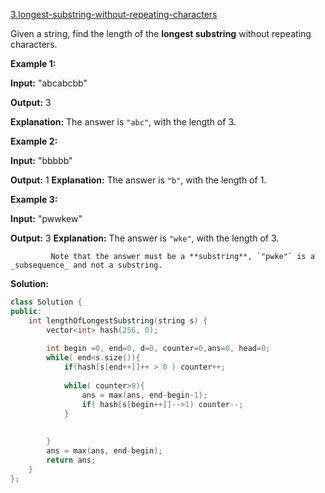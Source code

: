 [3.longest-substring-without-repeating-characters](https://leetcode.com/problems/longest-substring-without-repeating-characters/)  

Given a string, find the length of the **longest substring** without repeating characters.

**Example 1:**

  
**Input:** "abcabcbb"
  
**Output:** 3 
  
**Explanation:** The answer is `"abc"`, with the length of 3. 
  

**Example 2:**

  
**Input:** "bbbbb"
  
**Output:** 1 **Explanation:** The answer is `"b"`, with the length of 1.
  

**Example 3:**

  
**Input:** "pwwkew"
  
**Output:** 3 **Explanation:** The answer is `"wke"`, with the length of 3. 
  
             Note that the answer must be a **substring**, `"pwke"` is a _subsequence_ and not a substring.  



**Solution:**  

```cpp
class Solution {
public:
    int lengthOfLongestSubstring(string s) {
        vector<int> hash(256, 0);
        
        int begin =0, end=0, d=0, counter=0,ans=0, head=0;
        while( end<s.size()){
            if(hash[s[end++]]++ > 0 ) counter++;
            
            while( counter>0){
                ans = max(ans, end-begin-1);
                if( hash[s[begin++]]-->1) counter--;
            }
            
            
        }
        ans = max(ans, end-begin);
        return ans;
    }
};
```
      